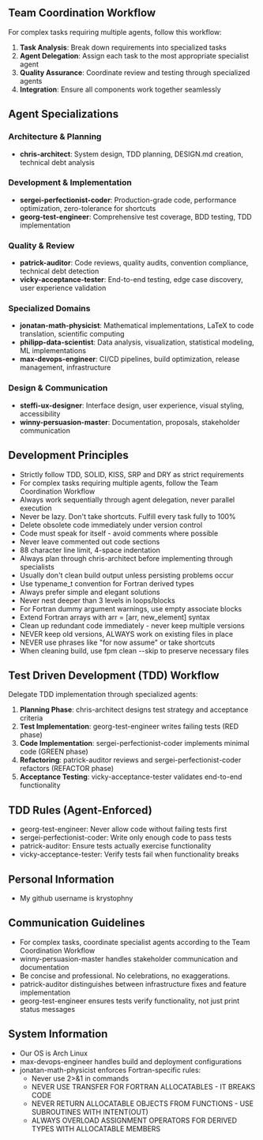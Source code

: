 ## Team Coordination Workflow

For complex tasks requiring multiple agents, follow this workflow:

1. **Task Analysis**: Break down requirements into specialized tasks
2. **Agent Delegation**: Assign each task to the most appropriate specialist agent
3. **Quality Assurance**: Coordinate review and testing through specialized agents
4. **Integration**: Ensure all components work together seamlessly

## Agent Specializations

### Architecture & Planning
- **chris-architect**: System design, TDD planning, DESIGN.md creation, technical debt analysis

### Development & Implementation
- **sergei-perfectionist-coder**: Production-grade code, performance optimization, zero-tolerance for shortcuts
- **georg-test-engineer**: Comprehensive test coverage, BDD testing, TDD implementation

### Quality & Review
- **patrick-auditor**: Code reviews, quality audits, convention compliance, technical debt detection
- **vicky-acceptance-tester**: End-to-end testing, edge case discovery, user experience validation

### Specialized Domains
- **jonatan-math-physicist**: Mathematical implementations, LaTeX to code translation, scientific computing
- **philipp-data-scientist**: Data analysis, visualization, statistical modeling, ML implementations
- **max-devops-engineer**: CI/CD pipelines, build optimization, release management, infrastructure

### Design & Communication
- **steffi-ux-designer**: Interface design, user experience, visual styling, accessibility
- **winny-persuasion-master**: Documentation, proposals, stakeholder communication

## Development Principles

- Strictly follow TDD, SOLID, KISS, SRP and DRY as strict requirements
- For complex tasks requiring multiple agents, follow the Team Coordination Workflow
- Always work sequentially through agent delegation, never parallel execution
- Never be lazy. Don't take shortcuts. Fulfill every task fully to 100%
- Delete obsolete code immediately under version control
- Code must speak for itself - avoid comments where possible
- Never leave commented out code sections
- 88 character line limit, 4-space indentation
- Always plan through chris-architect before implementing through specialists
- Usually don't clean build output unless persisting problems occur
- Use typename_t convention for Fortran derived types
- Always prefer simple and elegant solutions
- Never nest deeper than 3 levels in loops/blocks
- For Fortran dummy argument warnings, use empty associate blocks
- Extend Fortran arrays with arr = [arr, new_element] syntax
- Clean up redundant code immediately - never keep multiple versions
- NEVER keep old versions, ALWAYS work on existing files in place
- NEVER use phrases like "for now assume" or take shortcuts
- When cleaning build, use fpm clean --skip to preserve necessary files

## Test Driven Development (TDD) Workflow

Delegate TDD implementation through specialized agents:

1. **Planning Phase**: chris-architect designs test strategy and acceptance criteria
2. **Test Implementation**: georg-test-engineer writes failing tests (RED phase)
3. **Code Implementation**: sergei-perfectionist-coder implements minimal code (GREEN phase)
4. **Refactoring**: patrick-auditor reviews and sergei-perfectionist-coder refactors (REFACTOR phase)
5. **Acceptance Testing**: vicky-acceptance-tester validates end-to-end functionality

## TDD Rules (Agent-Enforced)
- georg-test-engineer: Never allow code without failing tests first
- sergei-perfectionist-coder: Write only enough code to pass tests
- patrick-auditor: Ensure tests actually exercise functionality
- vicky-acceptance-tester: Verify tests fail when functionality breaks

## Personal Information

- My github username is krystophny

## Communication Guidelines

- For complex tasks, coordinate specialist agents according to the Team Coordination Workflow
- winny-persuasion-master handles stakeholder communication and documentation
- Be concise and professional. No celebrations, no exaggerations.
- patrick-auditor distinguishes between infrastructure fixes and feature implementation
- georg-test-engineer ensures tests verify functionality, not just print status messages

## System Information

- Our OS is Arch Linux
- max-devops-engineer handles build and deployment configurations
- jonatan-math-physicist enforces Fortran-specific rules:
  - Never use 2>&1 in commands
  - NEVER USE TRANSFER FOR FORTRAN ALLOCATABLES - IT BREAKS CODE
  - NEVER RETURN ALLOCATABLE OBJECTS FROM FUNCTIONS - USE SUBROUTINES WITH INTENT(OUT)
  - ALWAYS OVERLOAD ASSIGNMENT OPERATORS FOR DERIVED TYPES WITH ALLOCATABLE MEMBERS